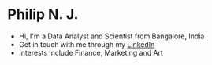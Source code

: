# Philip N. J.
- Hi, I'm a Data Analyst and Scientist from Bangalore, India
- Get in touch with me through my [LinkedIn](https://www.linkedin.com/in/philipnj/)
- Interests include Finance, Marketing and Art
